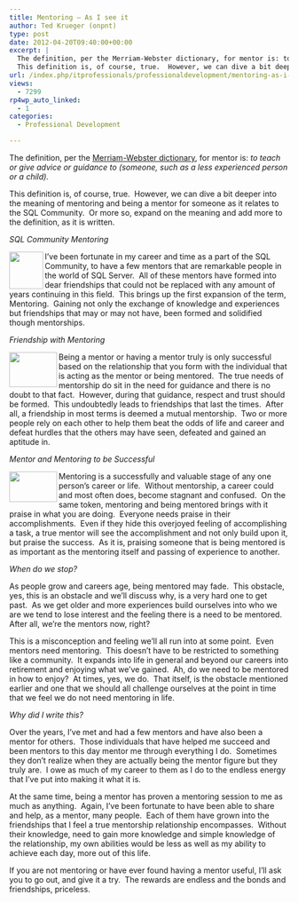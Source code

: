 ```yaml
---
title: Mentoring – As I see it
author: Ted Krueger (onpnt)
type: post
date: 2012-04-20T09:40:00+00:00
excerpt: |
  The definition, per the Merriam-Webster dictionary, for mentor is: to teach or give advice or guidance to (someone, such as a less experienced person or a child). 
  This definition is, of course, true.  However, we can dive a bit deeper into the meaning&hellip;
url: /index.php/itprofessionals/professionaldevelopment/mentoring-as-i-see-it/
views:
  - 7299
rp4wp_auto_linked:
  - 1
categories:
  - Professional Development

---
```

The definition, per the [Merriam-Webster dictionary][1], for mentor is: _to teach or give advice or guidance to (someone, such as a less experienced person or a child)._ 

This definition is, of course, true.  However, we can dive a bit deeper into the meaning of mentoring and being a mentor for someone as it relates to the SQL Community.  Or more so, expand on the meaning and add more to the definition, as it is written.

_SQL Community Mentoring_

<div class="image_block">
  <a href="/wp-content/uploads/blogs/ITProfessionals/-19.png?mtime=1334886635"><img alt="" src="/wp-content/uploads/blogs/ITProfessionals/-19.png?mtime=1334886635" width="61" height="67" align="left" /></a>
</div>

I’ve been fortunate in my career and time as a part of the SQL Community, to have a few mentors that are remarkable people in the world of SQL Server.  All of these mentors have formed into dear friendships that could not be replaced with any amount of years continuing in this field.  This brings up the first expansion of the term, Mentoring.  Gaining not only the exchange of knowledge and experiences but friendships that may or may not have, been formed and solidified though mentorships.

_Friendship with Mentoring_

<div class="image_block">
  <a href="/wp-content/uploads/blogs/ITProfessionals/-20.png?mtime=1334886635"><img alt="" src="/wp-content/uploads/blogs/ITProfessionals/-20.png?mtime=1334886635" width="86" height="63" align="left" /></a>
</div>

Being a mentor or having a mentor truly is only successful based on the relationship that you form with the individual that is acting as the mentor or being mentored.  The true needs of mentorship do sit in the need for guidance and there is no doubt to that fact.  However, during that guidance, respect and trust should be formed.  This undoubtedly leads to friendships that last the times.  After all, a friendship in most terms is deemed a mutual mentorship.  Two or more people rely on each other to help them beat the odds of life and career and defeat hurdles that the others may have seen, defeated and gained an aptitude in.

_Mentor and Mentoring to be Successful_

<div class="image_block">
  <a href="/wp-content/uploads/blogs/ITProfessionals/-21.png?mtime=1334886635"><img alt="" src="/wp-content/uploads/blogs/ITProfessionals/-21.png?mtime=1334886635" width="86" height="55" align="left" /></a>
</div>

Mentoring is a successfully and valuable stage of any one person’s career or life.  Without mentorship, a career could and most often does, become stagnant and confused.  On the same token, mentoring and being mentored brings with it praise in what you are doing.  Everyone needs praise in their accomplishments.  Even if they hide this overjoyed feeling of accomplishing a task, a true mentor will see the accomplishment and not only build upon it, but praise the success.  As it is, praising someone that is being mentored is as important as the mentoring itself and passing of experience to another.

_When do we stop?_

As people grow and careers age, being mentored may fade.  This obstacle, yes, this is an obstacle and we’ll discuss why, is a very hard one to get past.  As we get older and more experiences build ourselves into who we are we tend to lose interest and the feeling there is a need to be mentored.  After all, we’re the mentors now, right?

This is a misconception and feeling we’ll all run into at some point.  Even mentors need mentoring.  This doesn’t have to be restricted to something like a community.  It expands into life in general and beyond our careers into retirement and enjoying what we’ve gained.  Ah, do we need to be mentored in how to enjoy?  At times, yes, we do.  That itself, is the obstacle mentioned earlier and one that we should all challenge ourselves at the point in time that we feel we do not need mentoring in life.

_Why did I write this?_

Over the years, I’ve met and had a few mentors and have also been a mentor for others.  Those individuals that have helped me succeed and been mentors to this day mentor me through everything I do.  Sometimes they don’t realize when they are actually being the mentor figure but they truly are.  I owe as much of my career to them as I do to the endless energy that I’ve put into making it what it is.

At the same time, being a mentor has proven a mentoring session to me as much as anything.  Again, I’ve been fortunate to have been able to share and help, as a mentor, many people.  Each of them have grown into the friendships that I feel a true mentorship relationship encompasses.  Without their knowledge, need to gain more knowledge and simple knowledge of the relationship, my own abilities would be less as well as my ability to achieve each day, more out of this life.

If you are not mentoring or have ever found having a mentor useful, I’ll ask you to go out, and give it a try.  The rewards are endless and the bonds and friendships, priceless.

 [1]: http://www.learnersdictionary.com/search/mentor%5B2%5D